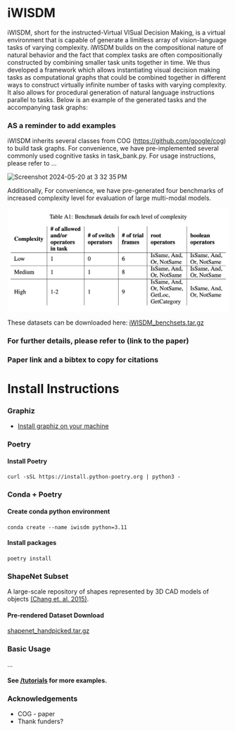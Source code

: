 # iWISDM
iWISDM, short for the instructed-Virtual VISual Decision Making, is a virtual environment that is capable of generate a limitless array of vision-language tasks of varying complexity. iWISDM builds on the compositional nature of natural behavior and the fact that complex tasks are often compositionally constructed by combining smaller task units together in time. We thus developed a framework which allows instantiating visual decision making tasks as computational graphs that could be combined together in different ways to construct virtually infinite number of tasks with varying complexity. It also allows for procedural generation of natural language instructions parallel to tasks.
 Below is an example of the generated tasks and the accompanying task graphs: 
### AS a reminder to add examples
iWISDM inherits several classes from COG (https://github.com/google/cog) to build task graphs. For convenience, we have pre-implemented several commonly used cognitive tasks in task_bank.py. For usage instructions, please refer to … 

<img width="663" alt="Screenshot 2024-05-20 at 3 32 35 PM" src="https://github.com/BashivanLab/iWISDM/assets/59230772/7f589748-c455-409c-beb8-6fbb6ab3edad">


Additionally, For convenience, we have pre-generated four benchmarks of increased complexity level for evaluation of large multi-modal models. 

![Benchmark details for each level of complexity](https://github.com/BashivanLab/iWISDM/blob/main/benchmarking/param_table.png?raw=true)


These datasets can be downloaded here: [iWISDM_benchsets.tar.gz](https://drive.google.com/file/d/1K-9AAJfvz6kiN3h9X2Rg0D88gJQ_rxSu/view?usp=sharing)

### For further details, please refer to (link to the paper)
### Paper link and a bibtex to copy for citations


# Install Instructions

### Graphiz
- [Install graphiz on your machine](https://pygraphviz.github.io/documentation/stable/install.html)
### Poetry
#### Install Poetry
    curl -sSL https://install.python-poetry.org | python3 -

### Conda + Poetry
#### Create conda python environment
    conda create --name iwisdm python=3.11
#### Install packages
    poetry install

### ShapeNet Subset 
A large-scale repository of shapes represented by 3D CAD models of objects  [(Chang et. al. 2015)](https://arxiv.org/abs/1512.03012).
#### Pre-rendered Dataset Download
[shapenet_handpicked.tar.gz](https://drive.google.com/file/d/1is72QDjP6A6TA1mZLL3doYWaU08waAxm/view?usp=sharing) 

### Basic Usage
...

#### See [/tutorials](https://github.com/BashivanLab/iWISDM/tree/main/tutorials) for more examples.

### Acknowledgements
- COG - paper
- Thank funders?
